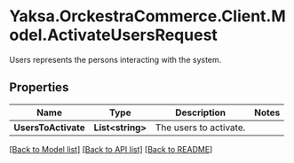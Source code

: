 # Yaksa.OrckestraCommerce.Client.Model.ActivateUsersRequest
Users represents the persons interacting with the system.

## Properties

Name | Type | Description | Notes
------------ | ------------- | ------------- | -------------
**UsersToActivate** | **List&lt;string&gt;** | The users to activate. | 

[[Back to Model list]](../README.md#documentation-for-models) [[Back to API list]](../README.md#documentation-for-api-endpoints) [[Back to README]](../README.md)

